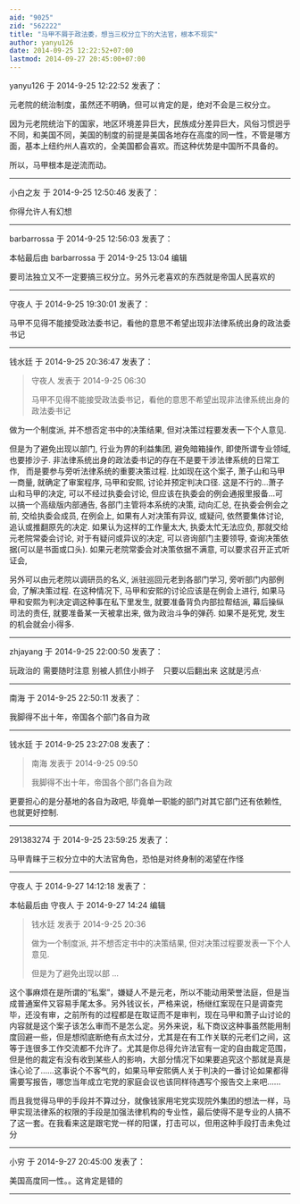 ```yaml
---
aid: "9025"
zid: "562222"
title: "马甲不屑于政法委，想当三权分立下的大法官，根本不现实"
author: yanyu126
date: 2014-09-25 12:22:52+07:00
lastmod: 2014-09-27 20:45:00+07:00
---
```


yanyu126 于 2014-9-25 12:22:52 发表了：

元老院的统治制度，虽然还不明确，但可以肯定的是，绝对不会是三权分立。

因为元老院统治下的国家，地区环境差异巨大，民族成分差异巨大，风俗习惯迥乎不同，和美国不同，美国的制度的前提是美国各地存在高度的同一性，不管是哪方面，基本上纽约州人喜欢的，全美国都会喜欢。而这种优势是中国所不具备的。

所以，马甲根本是逆流而动。

---

小白之友 于 2014-9-25 12:50:46 发表了：

你得允许人有幻想

---

barbarrossa 于 2014-9-25 12:56:03 发表了：

本帖最后由 barbarrossa 于 2014-9-25 13:04 编辑

要司法独立又不一定要搞三权分立。另外元老喜欢的东西就是帝国人民喜欢的

---

守夜人 于 2014-9-25 19:30:01 发表了：

马甲不见得不能接受政法委书记，看他的意思不希望出现非法律系统出身的政法委书记

---

钱水廷 于 2014-9-25 20:36:47 发表了：

> 守夜人 发表于 2014-9-25 06:30
>
> 马甲不见得不能接受政法委书记，看他的意思不希望出现非法律系统出身的政法委书记

做为一个制度派, 并不想否定书中的决策结果, 但对决策过程要发表一下个人意见.

但是为了避免出现以部门, 行业为界的利益集团, 避免暗箱操作, 即使所谓专业领域, 也要掺沙子. 非法律系统出身的政法委书记的存在不是要干涉法律系统的日常工作,   而是要参与旁听法律系统的重要决策过程. 比如现在这个案子, 萧子山和马甲一商量, 就确定了审案程序, 马甲和安熙, 讨论并预定判决口径. 这是不行的...萧子山和马甲的决定, 可以不经过执委会讨论, 但应该在执委会的例会通报里报备...可以搞一个高级版内部通告, 各部门主管将本系统的决策, 动向汇总, 在执委会例会之前, 交给执委会成员, 在例会上, 如果有人对决策有异议, 或疑问, 依然要集体讨论, 追认或推翻原先的决定. 如果认为这样的工作量太大, 执委太忙无法应负, 那就交给元老院常委会讨论, 对于有疑问或异议的决定, 可以咨询部门主要领导, 查询决策依据(可以是书面或口头). 如果元老院常委会对决策依据不满意, 可以要求召开正式听证会,

另外可以由元老院以调研员的名义, 派驻巡回元老到各部门学习, 旁听部门内部例会, 了解决策过程. 在这种情况下, 马甲和安熙的讨论应该是在例会上进行, 如果马甲和安熙为判决定调这种事在私下里发生, 就要准备背负内部拉帮结派, 幕后操纵司法的责任, 就要准备某一天被拿出来, 做为政治斗争的弹药. 如果不是死党, 发生的机会就会小得多.

---

zhjayang 于 2014-9-25 22:00:50 发表了：

玩政治的 需要随时注意 别被人抓住小辫子    只要以后翻出来 这就是污点·

---

南海 于 2014-9-25 22:50:11 发表了：

我脚得不出十年，帝国各个部门各自为政

---

钱水廷 于 2014-9-25 23:27:08 发表了：

> 南海 发表于 2014-9-25 09:50
>
> 我脚得不出十年，帝国各个部门各自为政

更要担心的是分基地的各自为政吧, 毕竟单一职能的部门对其它部门还有依赖性, 也就更好控制.

---

291383274 于 2014-9-25 23:59:25 发表了：

马甲青睐于三权分立中的大法官角色，恐怕是对终身制的渴望在作怪

---

守夜人 于 2014-9-27 14:12:18 发表了：

本帖最后由 守夜人 于 2014-9-27 14:24 编辑

> 钱水廷 发表于 2014-9-25 20:36
>
> 做为一个制度派, 并不想否定书中的决策结果, 但对决策过程要发表一下个人意见.
>
> 但是为了避免出现以部 ...

这个事麻烦在是所谓的“私案”，嫌疑人不是元老，所以不能动用荣誉法庭，但是当成普通案件又容易手尾太多。另外钱议长，严格来说，杨继红案现在只是调查完毕，还没有审，之前所有的过程都是在取证而不是审判，现在马甲和萧子山讨论的内容就是这个案子该怎么审而不是怎么定。另外来说，私下商议这种事虽然能用制度回避一些，但是想彻底断绝有点太过分，尤其是在有工作关联的元老们之间，这等于连很多工作交流都不允许了。尤其是你总得允许法官有一定的自由裁定范围，但是他的裁定有没有收到某些人的影响，大部分情况下如果要追究这个那就是真是诛心论了……这事说个不客气的，如果马甲安熙俩人关于判决的一番讨论如果都得需要写报告，哪您当年成立宅党的家庭会议也该同样待遇写个报告交上来吧……

而且我觉得马甲的手段并不算过分，就像钱家用宅党实现院外集团的想法一样，马甲实现法律系的权限的手段是加强法律机构的专业性，最后使得不是专业的人搞不了这一套。在我看来这是跟宅党一样的阳谋，打击可以，但用这种手段打击未免过分

---

小穷 于 2014-9-27 20:45:00 发表了：

美国高度同一性。。这肯定是错的

---
